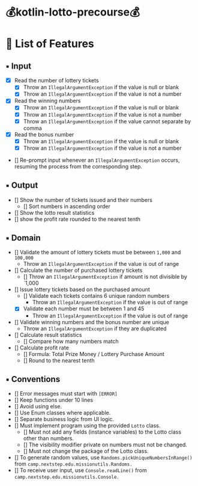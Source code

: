 # 💰kotlin-lotto-precourse💰

# 📝 List of Features

## ▪︎ Input

- [x] Read the number of lottery tickets
    - [x] Throw an `IllegalArgumentException` if the value is null or blank
    - [x] Throw an `IllegalArgumentException` if the value is not a number
- [x] Read the winning numbers
    - [x] Throw an `IllegalArgumentException` if the value is null or blank
    - [x] Throw an `IllegalArgumentException` if the value is not a number
    - [x] Throw an `IllegalArgumentException` if the value cannot separate by comma
- [x] Read the bonus number
    - [x] Throw an `IllegalArgumentException` if the value is null or blank
    - [x] Throw an `IllegalArgumentException` if the value is not a number
- [] Re-prompt input whenever an `IllegalArgumentException` occurs, resuming the process from the corresponding step.

## ▪︎ Output

- [] Show the number of tickets issued and their numbers
    - [] Sort numbers in ascending order
- [] Show the lotto result statistics
- [] show the profit rate rounded to the nearest tenth

## ▪︎ Domain

- [] Validate the amount of lottery tickets must be between `1,000` and `100,000`
    - Throw an `IllegalArgumentException` if the value is out of range
- [] Calculate the number of purchased lottery tickets
    - [] Throw an `IllegalArgumentException` if amount is not divisible by `1,000
- [] Issue lottery tickets based on the purchased amount
    - [] Validate each tickets contains 6 unique random numbers
        - Throw an `IllegalArgumentException` if the value is out of range
    - [x] Validate each number must be between 1 and 45
        - Throw an `IllegalArgumentException` if the value is out of range
- [] Validate winning numbers and the bonus number are unique
    - Throw an `IllegalArgumentException` if they are duplicated
- [] Calculate result statistics
    - [] Compare how many numbers match
- [] Calculate profit rate
    - [] Formula: Total Prize Money / Lottery Purchase Amount
    - [] Round to the nearest tenth

## ▪︎ Conventions

- [] Error messages must start with `[ERROR]`
- [] Keep functions under 10 lines
- [] Avoid using else.
- [] Use Enum classes where applicable.
- [] Separate business logic from UI logic.
- [] Must implement program using the provided `Lotto` class.
    - [] Must not add any fields (instance variables) to the Lotto class other than numbers.
    - [] The visibility modifier private on numbers must not be changed.
    - [] Must not change the package of the Lotto class.
- [] To generate random values, use `Randoms.pickUniqueNumbersInRange()` from `camp.nextstep.edu.missionutils.Randoms.`
- [] To receive user input, use `Console.readLine()` from `camp.nextstep.edu.missionutils.Console.`

